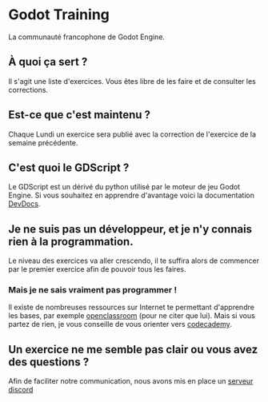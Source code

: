 # Godot Training

La communauté francophone de Godot Engine.

## À quoi ça sert ?

Il s'agit une liste d'exercices. Vous êtes libre de les faire et de consulter les corrections.

## Est-ce que c'est maintenu ?

Chaque Lundi un exercice sera publié avec la correction de l'exercice de la semaine précédente.

## C'est quoi le GDScript ?

Le GDScript est un dérivé du python utilisé par le moteur de jeu Godot Engine.
 Si vous souhaitez en apprendre d'avantage voici la documentation [DevDocs](https://devdocs.io/godot~2.1/).

## Je ne suis pas un développeur, et je n'y connais rien à la programmation.

Le niveau des exercices va aller crescendo, il te suffira alors de commencer par le premier exercice afin de pouvoir tous les faires.

### Mais je ne sais vraiment pas programmer !

Il existe de nombreuses ressources sur Internet te permettant d'apprendre les bases, par exemple [openclassroom](https://openclassrooms.com/) (pour ne citer que lui). Mais si vous partez de rien, je vous conseille de vous orienter vers [codecademy](https://www.codecademy.com/learn/learn-python).

## Un exercice ne me semble pas clair ou vous avez des questions ?

Afin de faciliter notre communication, nous avons mis en place un [serveur discord](https://discordapp.com/invite/YUktg7K)
